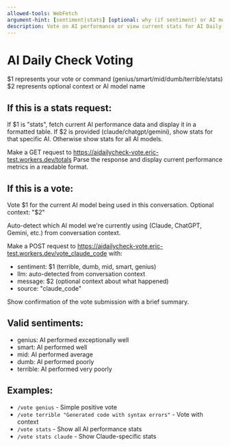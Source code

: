 ```yaml
---
allowed-tools: WebFetch
argument-hint: [sentiment|stats] [optional: why (if sentiment) or AI model (if stats)]
description: Vote on AI performance or view current stats for AI Daily Check
---
```


# AI Daily Check Voting

$1 represents your vote or command (genius/smart/mid/dumb/terrible/stats)
$2 represents optional context or AI model name

## If this is a stats request:

If $1 is "stats", fetch current AI performance data and display it in a formatted table.
If $2 is provided (claude/chatgpt/gemini), show stats for that specific AI.
Otherwise show stats for all AI models.

Make a GET request to https://aidailycheck-vote.eric-test.workers.dev/totals
Parse the response and display current performance metrics in a readable format.

## If this is a vote:

Vote $1 for the current AI model being used in this conversation.
Optional context: "$2"

Auto-detect which AI model we're currently using (Claude, ChatGPT, Gemini, etc.) from conversation context.

Make a POST request to https://aidailycheck-vote.eric-test.workers.dev/vote_claude_code with:
- sentiment: $1 (terrible, dumb, mid, smart, genius)  
- llm: auto-detected from conversation context
- message: $2 (optional context about what happened)
- source: "claude_code"

Show confirmation of the vote submission with a brief summary.

## Valid sentiments:
- genius: AI performed exceptionally well
- smart: AI performed well
- mid: AI performed average  
- dumb: AI performed poorly
- terrible: AI performed very poorly

## Examples:
- `/vote genius` - Simple positive vote
- `/vote terrible "Generated code with syntax errors"` - Vote with context
- `/vote stats` - Show all AI performance stats
- `/vote stats claude` - Show Claude-specific stats
